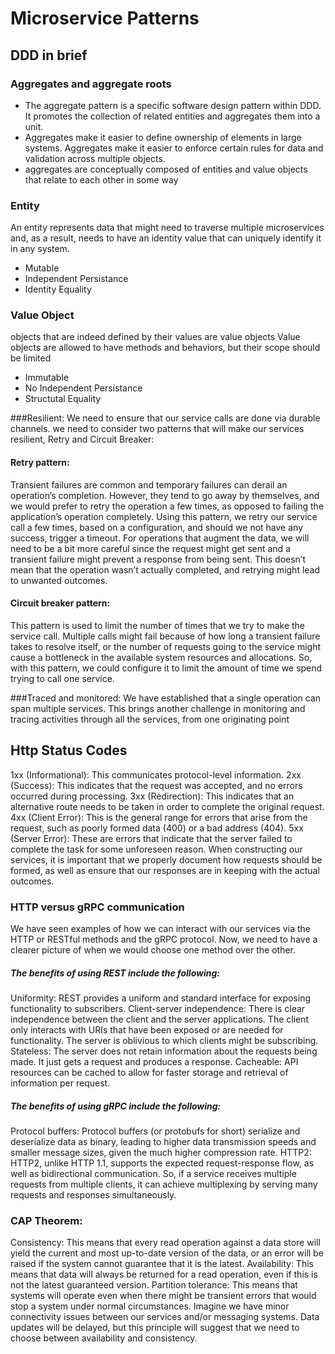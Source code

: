 # Microservice Patterns


## DDD in brief

 



### Aggregates and aggregate roots

 * The aggregate pattern is a specific software design pattern within DDD. It promotes the collection of related entities and aggregates them into a unit.
 * Aggregates make it easier to define ownership of elements in large systems.
 Aggregates make it easier to enforce certain rules for data and validation across multiple objects.
 *  aggregates are conceptually composed of entities and value objects that relate to each other in some way
 ### Entity
 An entity represents data that might need to traverse multiple microservices and, as a result, needs to have an identity value that can uniquely identify it in any system.
  * Mutable
   * Independent Persistance
   * Identity Equality
 ### Value Object
   objects that are indeed defined by their values are value objects
   Value objects are allowed to have methods and behaviors, but their scope should be limited
   * Immutable
   * No Independent Persistance
   * Structutal Equality

###Resilient:
 We need to ensure that our service calls are done via durable channels. 
we need to consider two patterns that will make our services resilient, Retry and Circuit Breaker:
#### Retry pattern:
 Transient failures are common and temporary failures can derail an operation’s completion. However, they tend to go away by themselves, and we would prefer to retry the operation a few times, as opposed to failing the application’s operation completely. Using this pattern, we retry our service call a few times, based on a configuration, and should we not have any success, trigger a timeout. For operations that augment the data, we will need to be a bit more careful since the request might get sent and a transient failure might prevent a response from being sent. This doesn’t mean that the operation wasn’t actually completed, and retrying might lead to unwanted outcomes.

#### Circuit breaker pattern: 
This pattern is used to limit the number of times that we try to make the service call. Multiple calls might fail because of how long a transient failure takes to resolve itself, or the number of requests going to the service might cause a bottleneck in the available system resources and allocations. So, with this pattern, we could configure it to limit the amount of time we spend trying to call one service.

###Traced and monitored: 
We have established that a single operation can span multiple services. This brings another challenge in monitoring and tracing activities through all the services, from one originating point


## Http Status Codes
1xx (Informational): This communicates protocol-level information.
2xx (Success): This indicates that the request was accepted, and no errors occurred during processing.
3xx (Redirection): This indicates that an alternative route needs to be taken in order to complete the original request.
4xx (Client Error): This is the general range for errors that arise from the request, such as poorly formed data (400) or a bad address (404).
5xx (Server Error): These are errors that indicate that the server failed to complete the task for some unforeseen reason. When constructing our services, it is important that we properly document how requests should be formed, as well as ensure that our responses are in keeping with the actual outcomes.

### HTTP versus gRPC communication
We have seen examples of how we can interact with our services via the HTTP or RESTful methods and the gRPC protocol. Now, we need to have a clearer picture of when we would choose one method over the other.

##### The benefits of using REST include the following:

Uniformity: REST provides a uniform and standard interface for exposing functionality to subscribers.
Client-server independence: There is clear independence between the client and the server applications. The client only interacts with URIs that have been exposed or are needed for functionality. The server is oblivious to which clients might be subscribing.
Stateless: The server does not retain information about the requests being made. It just gets a request and produces a response.
Cacheable: API resources can be cached to allow for faster storage and retrieval of information per request.

##### The benefits of using gRPC  include the following:

Protocol buffers: Protocol buffers (or protobufs for short) serialize and deserialize data as binary, leading to higher data transmission speeds and smaller message sizes, given the much higher compression rate.
HTTP2: HTTP2, unlike HTTP 1.1, supports the expected request-response flow, as well as bidirectional communication. So, if a service receives multiple requests from multiple clients, it can achieve multiplexing by serving many requests and responses simultaneously.


### CAP Theorem:

Consistency: This means that every read operation against a data store will yield the current and most up-to-date version of the data, or an error will be raised if the system cannot guarantee that it is the latest.
Availability: This means that data will always be returned for a read operation, even if this is not the latest guaranteed version.
Partition tolerance: This means that systems will operate even when there might be transient errors that would stop a system under normal circumstances. Imagine we have minor connectivity issues between our services and/or messaging systems. Data updates will be delayed, but this principle will suggest that we need to choose between availability and consistency.
